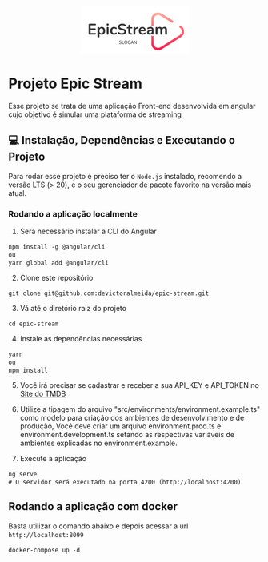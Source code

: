 <div align="center">
    <img src="./src/assets/epic-stream-logo1.png" alt="Epic Stream Logo" />
</div>

# Projeto Epic Stream

Esse projeto se trata de uma aplicação Front-end desenvolvida em angular cujo objetivo é simular uma plataforma de streaming

## 💻 Instalação, Dependências e Executando o Projeto

Para rodar esse projeto é preciso ter o `Node.js` instalado, recomendo a versão LTS (> 20), e o seu gerenciador de pacote favorito na versão mais atual.

### Rodando a aplicação localmente

1. Será necessário instalar a CLI do Angular

```shell
npm install -g @angular/cli
ou
yarn global add @angular/cli
```

2. Clone este repositório

```shell
git clone git@github.com:devictoralmeida/epic-stream.git
```

3. Vá até o diretório raiz do projeto

```shell
cd epic-stream
```

4. Instale as dependências necessárias

```shell
yarn
ou
npm install
```

5. Você irá precisar se cadastrar e receber a sua API_KEY e API_TOKEN no <a href="https://developer.themoviedb.org/docs">Site do TMDB</a>

6. Utilize a tipagem do arquivo "src/environments/environment.example.ts" como modelo para criação dos ambientes de desenvolvimento e de produção, Você deve criar um arquivo environment.prod.ts e environment.development.ts setando as respectivas variáveis de ambientes explicadas no environment.example.

7. Execute a aplicação

```shell
ng serve
# O servidor será executado na porta 4200 (http://localhost:4200)
```

## Rodando a aplicação com docker

Basta utilizar o comando abaixo e depois acessar a url `http://localhost:8099`
```shell
docker-compose up -d
```

